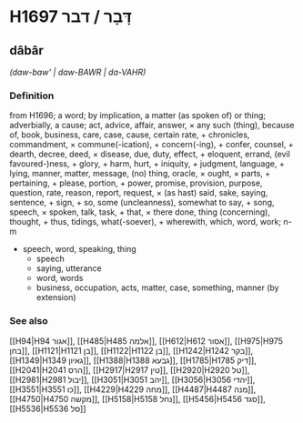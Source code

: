 # H1697 דָּבָר / דבר

## dâbâr

_(daw-baw' | daw-BAWR | da-VAHR)_

### Definition

from H1696; a word; by implication, a matter (as spoken of) or thing; adverbially, a cause; act, advice, affair, answer, × any such (thing), because of, book, business, care, case, cause, certain rate, + chronicles, commandment, × commune(-ication), + concern(-ing), + confer, counsel, + dearth, decree, deed, × disease, due, duty, effect, + eloquent, errand, (evil favoured-)ness, + glory, + harm, hurt, + iniquity, + judgment, language, + lying, manner, matter, message, (no) thing, oracle, × ought, × parts, + pertaining, + please, portion, + power, promise, provision, purpose, question, rate, reason, report, request, × (as hast) said, sake, saying, sentence, + sign, + so, some (uncleanness), somewhat to say, + song, speech, × spoken, talk, task, + that, × there done, thing (concerning), thought, + thus, tidings, what(-soever), + wherewith, which, word, work; n-m

- speech, word, speaking, thing
  - speech
  - saying, utterance
  - word, words
  - business, occupation, acts, matter, case, something, manner (by extension)

### See also

[[H94|H94 אגור]], [[H485|H485 אלמה]], [[H612|H612 אסור]], [[H975|H975 בחן]], [[H1121|H1121 בן]], [[H1122|H1122 בן]], [[H1242|H1242 בקר]], [[H1349|H1349 גאיון]], [[H1388|H1388 גבעא]], [[H1785|H1785 דיק]], [[H2041|H2041 הרס]], [[H2917|H2917 טין]], [[H2920|H2920 טל]], [[H2981|H2981 יבול]], [[H3051|H3051 יהב]], [[H3056|H3056 יהדי]], [[H3551|H3551 כו]], [[H4229|H4229 מחה]], [[H4487|H4487 מנה]], [[H4750|H4750 מקשה]], [[H5158|H5158 נחל]], [[H5456|H5456 סגד]], [[H5536|H5536 סל]]
